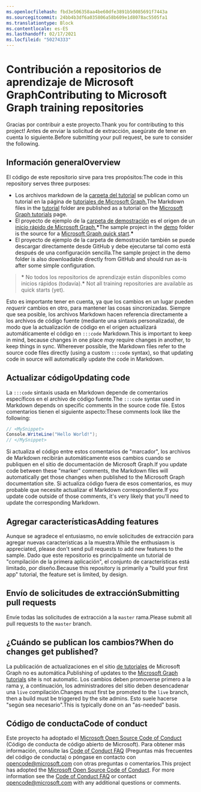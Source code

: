 ```yaml
---
ms.openlocfilehash: fbd3e506358aa4be60dfe3891b50085691f7443a
ms.sourcegitcommit: 24bb4b3df6a035806a58b609e1d8078ac5505fa1
ms.translationtype: Block
ms.contentlocale: es-ES
ms.lasthandoff: 02/17/2021
ms.locfileid: "50274333"
---
```

# <a name="contributing-to-microsoft-graph-training-repositories"></a><span data-ttu-id="96012-101">Contribución a repositorios de aprendizaje de Microsoft Graph</span><span class="sxs-lookup"><span data-stu-id="96012-101">Contributing to Microsoft Graph training repositories</span></span>

<span data-ttu-id="96012-102">Gracias por contribuir a este proyecto.</span><span class="sxs-lookup"><span data-stu-id="96012-102">Thank you for contributing to this project!</span></span> <span data-ttu-id="96012-103">Antes de enviar la solicitud de extracción, asegúrate de tener en cuenta lo siguiente.</span><span class="sxs-lookup"><span data-stu-id="96012-103">Before submitting your pull request, be sure to consider the following.</span></span>

## <a name="overview"></a><span data-ttu-id="96012-104">Información general</span><span class="sxs-lookup"><span data-stu-id="96012-104">Overview</span></span>

<span data-ttu-id="96012-105">El código de este repositorio sirve para tres propósitos:</span><span class="sxs-lookup"><span data-stu-id="96012-105">The code in this repository serves three purposes:</span></span>

- <span data-ttu-id="96012-106">Los archivos markdown de la [carpeta del tutorial](/tutorial) se publican como un tutorial en la página de [tutoriales de Microsoft Graph.](https://docs.microsoft.com/graph/tutorials)</span><span class="sxs-lookup"><span data-stu-id="96012-106">The Markdown files in the [tutorial](/tutorial) folder are published as a tutorial on the [Microsoft Graph tutorials](https://docs.microsoft.com/graph/tutorials) page.</span></span>
- <span data-ttu-id="96012-107">El proyecto de ejemplo de la [carpeta de demostración](/demo) es el origen de un [inicio rápido de Microsoft Graph.](https://developer.microsoft.com/graph/quick-start)**\***</span><span class="sxs-lookup"><span data-stu-id="96012-107">The sample project in the [demo](/demo) folder is the source for a [Microsoft Graph quick start](https://developer.microsoft.com/graph/quick-start).**\***</span></span>
- <span data-ttu-id="96012-108">El proyecto de ejemplo de la carpeta de demostración también se puede descargar directamente desde GitHub y debe ejecutarse tal como está después de una configuración sencilla.</span><span class="sxs-lookup"><span data-stu-id="96012-108">The sample project in the demo folder is also downloadable directly from GitHub and should run as-is after some simple configuration.</span></span>

> <span data-ttu-id="96012-109">**\*** No todos los repositorios de aprendizaje están disponibles como inicios rápidos (todavía).</span><span class="sxs-lookup"><span data-stu-id="96012-109">**\*** Not all training repositories are available as quick starts (yet).</span></span>

<span data-ttu-id="96012-110">Esto es importante tener en cuenta, ya que los cambios en un lugar pueden *requerir* cambios en otro, para mantener las cosas sincronizadas. Siempre que sea posible, los archivos Markdown hacen referencia directamente a los archivos de código fuente (mediante una sintaxis personalizada), de modo que la actualización de código en el origen actualizará automáticamente el código en `:::code` Markdown.</span><span class="sxs-lookup"><span data-stu-id="96012-110">This is important to keep in mind, because changes in one place *may* require changes in another, to keep things in sync. Whereever possible, the Markdown files refer to the source code files directly (using a custom `:::code` syntax), so that updating code in source will automatically update the code in Markdown.</span></span>

## <a name="updating-code"></a><span data-ttu-id="96012-111">Actualizar código</span><span class="sxs-lookup"><span data-stu-id="96012-111">Updating code</span></span>

<span data-ttu-id="96012-112">La `:::code` sintaxis usada en Markdown depende de comentarios específicos en el archivo de código fuente.</span><span class="sxs-lookup"><span data-stu-id="96012-112">The `:::code` syntax used in Markdown depends on specific comments in the source code file.</span></span> <span data-ttu-id="96012-113">Estos comentarios tienen el siguiente aspecto:</span><span class="sxs-lookup"><span data-stu-id="96012-113">These comments look like the following:</span></span>

```csharp
// <MySnippet>
Console.WriteLine("Hello World!");
// </MySnippet>
```

<span data-ttu-id="96012-114">Si actualiza el código entre estos comentarios de "marcador", los archivos de Markdown recibirán automáticamente esos cambios cuando se publiquen en el sitio de documentación de Microsoft Graph.</span><span class="sxs-lookup"><span data-stu-id="96012-114">If you update code between these "marker" comments, the Markdown files will automatically get those changes when published to the Microsoft Graph documentation site.</span></span> <span data-ttu-id="96012-115">Si actualiza código fuera de esos comentarios, es muy probable que necesite actualizar el Markdown correspondiente.</span><span class="sxs-lookup"><span data-stu-id="96012-115">If you update code outside of those comments, it's very likely that you'll need to update the corresponding Markdown.</span></span>

## <a name="adding-features"></a><span data-ttu-id="96012-116">Agregar características</span><span class="sxs-lookup"><span data-stu-id="96012-116">Adding features</span></span>

<span data-ttu-id="96012-117">Aunque se agradece el entusiasmo, no envíe solicitudes de extracción para agregar nuevas características a la muestra.</span><span class="sxs-lookup"><span data-stu-id="96012-117">While the enthusiasm is appreciated, please don't send pull requests to add new features to the sample.</span></span> <span data-ttu-id="96012-118">Dado que este repositorio es principalmente un tutorial de "compilación de la primera aplicación", el conjunto de características está limitado, por diseño.</span><span class="sxs-lookup"><span data-stu-id="96012-118">Because this repository is primarily a "build your first app" tutorial, the feature set is limited, by design.</span></span>

## <a name="submitting-pull-requests"></a><span data-ttu-id="96012-119">Envío de solicitudes de extracción</span><span class="sxs-lookup"><span data-stu-id="96012-119">Submitting pull requests</span></span>

<span data-ttu-id="96012-120">Envíe todas las solicitudes de extracción a la `master` rama.</span><span class="sxs-lookup"><span data-stu-id="96012-120">Please submit all pull requests to the `master` branch.</span></span>

## <a name="when-do-changes-get-published"></a><span data-ttu-id="96012-121">¿Cuándo se publican los cambios?</span><span class="sxs-lookup"><span data-stu-id="96012-121">When do changes get published?</span></span>

<span data-ttu-id="96012-122">La publicación de actualizaciones en el sitio [de tutoriales](https://docs.microsoft.com/graph/tutorials) de Microsoft Graph no es automática.</span><span class="sxs-lookup"><span data-stu-id="96012-122">Publishing of updates to the [Microsoft Graph tutorials](https://docs.microsoft.com/graph/tutorials) site is not automatic.</span></span> <span data-ttu-id="96012-123">Los cambios deben promoverse primero a la rama y, a continuación, los administradores del sitio deben desencadenar una `live` compilación.</span><span class="sxs-lookup"><span data-stu-id="96012-123">Changes must first be promoted to the `live` branch, then a build must be triggered by the site admins.</span></span> <span data-ttu-id="96012-124">Esto suele hacerse "según sea necesario".</span><span class="sxs-lookup"><span data-stu-id="96012-124">This is typically done on an "as-needed" basis.</span></span>

## <a name="code-of-conduct"></a><span data-ttu-id="96012-125">Código de conducta</span><span class="sxs-lookup"><span data-stu-id="96012-125">Code of conduct</span></span>

<span data-ttu-id="96012-p106">Este proyecto ha adoptado el [Microsoft Open Source Code of Conduct](https://opensource.microsoft.com/codeofconduct/) (Código de conducta de código abierto de Microsoft). Para obtener más información, consulte las [Code of Conduct FAQ](https://opensource.microsoft.com/codeofconduct/faq/) (Preguntas más frecuentes del código de conducta) o póngase en contacto con [opencode@microsoft.com](mailto:opencode@microsoft.com) con otras preguntas o comentarios.</span><span class="sxs-lookup"><span data-stu-id="96012-p106">This project has adopted the [Microsoft Open Source Code of Conduct](https://opensource.microsoft.com/codeofconduct/). For more information see the [Code of Conduct FAQ](https://opensource.microsoft.com/codeofconduct/faq/) or contact [opencode@microsoft.com](mailto:opencode@microsoft.com) with any additional questions or comments.</span></span>

